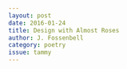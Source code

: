 ```yaml
---
layout: post 
date: 2016-01-24
title: Design with Almost Roses
author: J. Fossenbell
category: poetry
issue: tammy
---
```

